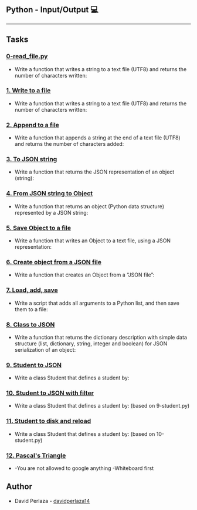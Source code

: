 ## Python - Input/Output :computer:

---
## Tasks

### [0-read_file.py](./0-read_file.py)
* Write a function that writes a string to a text file (UTF8) and returns the number of characters written:
### [1. Write to a file](./1-write_file.py)
* Write a function that writes a string to a text file (UTF8) and returns the number of characters written:

### [2. Append to a file]()
* Write a function that appends a string at the end of a text file (UTF8) and returns the number of characters added:


### [3. To JSON string]()
* Write a function that returns the JSON representation of an object (string):

### [4. From JSON string to Object]()
* Write a function that returns an object (Python data structure) represented by a JSON string:

### [5. Save Object to a file]()
* Write a function that writes an Object to a text file, using a JSON representation:

### [6. Create object from a JSON file]()
* Write a function that creates an Object from a “JSON file”:

### [7. Load, add, save]()
* Write a script that adds all arguments to a Python list, and then save them to a file:

### [8. Class to JSON]()
* Write a function that returns the dictionary description with simple data structure (list, dictionary, string, integer and boolean) for JSON serialization of an object:

### [9. Student to JSON]()
* Write a class Student that defines a student by:

### [10. Student to JSON with filter]()
* Write a class Student that defines a student by: (based on 9-student.py)

### [11. Student to disk and reload]()
* Write a class Student that defines a student by: (based on 10-student.py)

### [12. Pascal's Triangle]()
* -You are not allowed to google anything
  -Whiteboard first
## Author
* David Perlaza - [davidperlaza14](https://github.com/davidperlaza14)